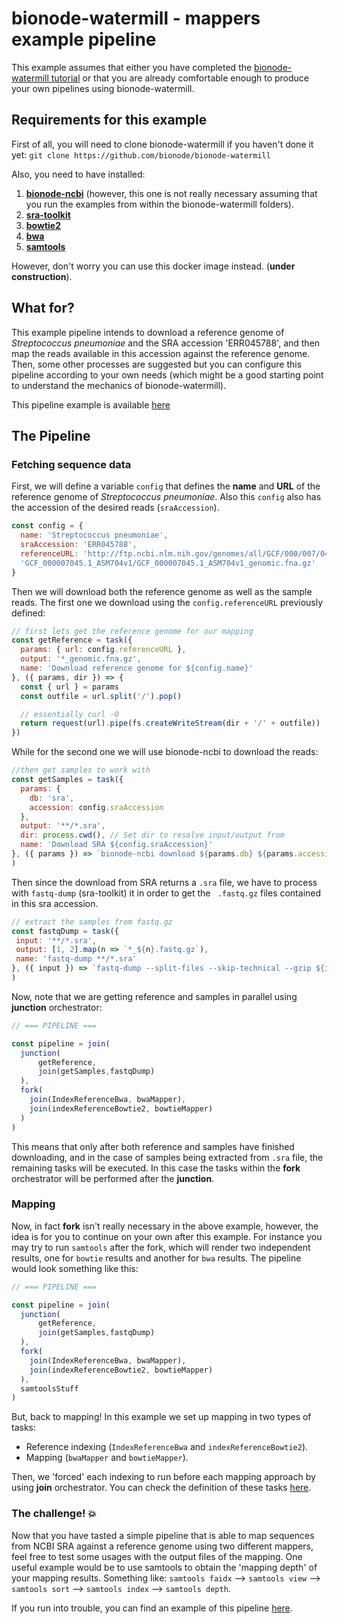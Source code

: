 # bionode-watermill - mappers example pipeline

This example assumes that either you have completed the 
[bionode-watermill tutorial](https://github.com/bionode/bionode-watermill-tutorial)
or that you are already comfortable enough to produce your own pipelines 
using bionode-watermill.

## Requirements for this example

First of all, you will need to clone bionode-watermill if you haven't done it
 yet: `git clone https://github.com/bionode/bionode-watermill`

Also, you need to have installed:

1) **[bionode-ncbi](https://github.com/bionode/bionode-ncbi)** (however, this 
one is not really necessary assuming that you 
run the examples from within the bionode-watermill folders).
2) **[sra-toolkit](https://www.ncbi.nlm.nih.gov/books/NBK158900/)**
3) **[bowtie2](http://bowtie-bio.sourceforge.net/bowtie2/index.shtml)**
4) **[bwa](http://bio-bwa.sourceforge.net/)**
5) **[samtools](http://samtools.sourceforge.net/)**

However, don't worry you can use this docker image instead. (**under 
construction**).

## What for?

This example pipeline intends to download a reference genome of 
_Streptococcus pneumoniae_ and the SRA accession 'ERR045788', and then map the
 reads available in this accession against the reference genome.
 Then, some other processes are suggested but you can configure this pipeline
  according to your own needs (which might be a good starting point to 
  understand the mechanics of bionode-watermill).
  
  This pipeline example is available [here](https://github.com/bionode/bionode-watermill/blob/master/examples/pipelines/two-mappers/pipeline.js)

## The Pipeline
### Fetching sequence data

First, we will define a variable `config` that defines the **name** and
 **URL** of the reference genome of _Streptococcus pneumoniae_. Also this 
 `config` also has the accession of the desired reads (`sraAccession`).
  
```javascript
const config = {
  name: 'Streptococcus pneumoniae',
  sraAccession: 'ERR045788',
  referenceURL: 'http://ftp.ncbi.nlm.nih.gov/genomes/all/GCF/000/007/045/' +
  'GCF_000007045.1_ASM704v1/GCF_000007045.1_ASM704v1_genomic.fna.gz'
}
```

Then we will download both the reference genome as well as the sample reads.
The first one we download using the `config.referenceURL` previously defined:

```javascript
// first lets get the reference genome for our mapping
const getReference = task({
  params: { url: config.referenceURL },
  output: '*_genomic.fna.gz',
  name: 'Download reference genome for ${config.name}'
}, ({ params, dir }) => {
  const { url } = params
  const outfile = url.split('/').pop()

  // essentially curl -O
  return request(url).pipe(fs.createWriteStream(dir + '/' + outfile))
})
```

While for the second one we will use bionode-ncbi to download the reads:

```javascript
//then get samples to work with
const getSamples = task({
  params: {
    db: 'sra',
    accession: config.sraAccession
  },
  output: '**/*.sra',
  dir: process.cwd(), // Set dir to resolve input/output from
  name: 'Download SRA ${config.sraAccession}'
}, ({ params }) => `bionode-ncbi download ${params.db} ${params.accession}`
)
```

Then since the download from SRA returns a `.sra` file, we have to process with
 `fastq-dump` (sra-toolkit) it in order to get the ` .fastq.gz` files 
 contained in 
 this sra accession.
 
 ```javascript
// extract the samples from fastq.gz
const fastqDump = task({
  input: '**/*.sra',
  output: [1, 2].map(n => `*_${n}.fastq.gz`),
  name: 'fastq-dump **/*.sra'
}, ({ input }) => `fastq-dump --split-files --skip-technical --gzip ${input}`
)
```

Now, note that we are getting reference and samples in parallel using 
**junction** orchestrator:

```javascript
// === PIPELINE ===

const pipeline = join(
  junction(
      getReference,
      join(getSamples,fastqDump)
  ),
  fork(
    join(IndexReferenceBwa, bwaMapper),
    join(indexReferenceBowtie2, bowtieMapper)
  )
)
```

This means that only after both reference and samples have finished 
downloading, and in the case of samples being extracted from `.sra` file, the
 remaining tasks will be executed. In this case the tasks within the **fork**
  orchestrator will be performed after the **junction**.

### Mapping

Now, in fact **fork** isn't really necessary in the above example, however, 
the idea is for you to continue on your own after this example. For instance 
you may try to run `samtools`  after the fork, which will render two 
independent results, one for `bowtie` results and another for `bwa` results. 
The pipeline would look something like this:

```javascript
// === PIPELINE ===

const pipeline = join(
  junction(
      getReference,
      join(getSamples,fastqDump)
  ),
  fork(
    join(IndexReferenceBwa, bwaMapper),
    join(indexReferenceBowtie2, bowtieMapper)
  ),
  samtoolsStuff
)
```

But, back to mapping! In this example we set up mapping in two types of tasks:

* Reference indexing (`IndexReferenceBwa` and `indexReferenceBowtie2`).
* Mapping (`bwaMapper` and `bowtieMapper`).

Then, we 'forced' each indexing to run before each mapping approach by using 
**join** orchestrator. You can check the definition of these tasks 
[here](https://github.com/bionode/bionode-watermill/blob/master/examples/pipelines/two-mappers/pipeline.js#L66-L114).

### The challenge! :boom:

Now that you have tasted a simple pipeline that is able to map sequences from
 NCBI SRA against a reference genome using two different mappers, feel free 
 to test some usages with the output files of the mapping.
 One useful example would be to use samtools to obtain the 'mapping depth' of
  your mapping results. Something like: `samtools faidx` --> `samtools view` 
  --> `samtools sort` --> `samtools index` --> `samtools depth`.


If you run into trouble, you can find an example of this pipeline 
[here](https://github.com/bionode/bionode-watermill/tree/master/examples/pipelines/two-mappers/pipeline_lazy.js).